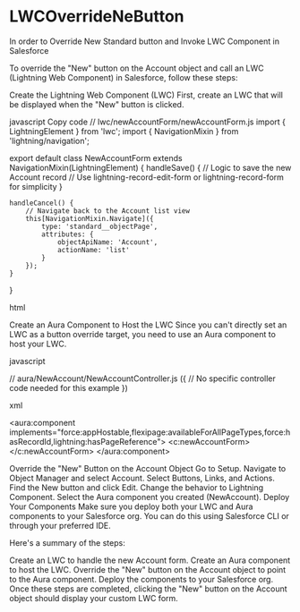 # LWCOverrideNeButton
In order to Override New Standard button and Invoke LWC Component in Salesforce  

To override the "New" button on the Account object and call an LWC (Lightning Web Component) in Salesforce, follow these steps:

Create the Lightning Web Component (LWC)
First, create an LWC that will be displayed when the "New" button is clicked.
>>>>>>>>>>>>>>>>>>>>




javascript
Copy code
// lwc/newAccountForm/newAccountForm.js
import { LightningElement } from 'lwc';
import { NavigationMixin } from 'lightning/navigation';

export default class NewAccountForm extends NavigationMixin(LightningElement) {
    handleSave() {
        // Logic to save the new Account record
        // Use lightning-record-edit-form or lightning-record-form for simplicity
    }

    handleCancel() {
        // Navigate back to the Account list view
        this[NavigationMixin.Navigate]({
            type: 'standard__objectPage',
            attributes: {
                objectApiName: 'Account',
                actionName: 'list'
            }
        });
    }
}
>>>>>>>>>>>>>>>>>>>>



html

<!-- lwc/newAccountForm/newAccountForm.html -->
<template>
    <lightning-card title="New Account">
        <div class="slds-p-around_medium">
            <lightning-record-edit-form object-api-name="Account">
                <lightning-messages></lightning-messages>
                <lightning-input-field field-name="Name"></lightning-input-field>
                <lightning-input-field field-name="Industry"></lightning-input-field>
                <!-- Add more fields as needed -->

                <lightning-button class="slds-m-top_medium" variant="brand" type="submit" label="Save" onclick={handleSave}></lightning-button>
                <lightning-button class="slds-m-top_medium slds-m-left_x-small" variant="neutral" label="Cancel" onclick={handleCancel}></lightning-button>
            </lightning-record-edit-form>
        </div>
    </lightning-card>
</template>
Create an Aura Component to Host the LWC
Since you can't directly set an LWC as a button override target, you need to use an Aura component to host your LWC.

javascript

// aura/NewAccount/NewAccountController.js
({
    // No specific controller code needed for this example
})

>>>>>>>>>>>>>>>>>>>>


xml
<!-- aura/NewAccount/NewAccount.cmp -->
<aura:component implements="force:appHostable,flexipage:availableForAllPageTypes,force:hasRecordId,lightning:hasPageReference">
    <c:newAccountForm></c:newAccountForm>
</aura:component>





Override the "New" Button on the Account Object
Go to Setup.
Navigate to Object Manager and select Account.
Select Buttons, Links, and Actions.
Find the New button and click Edit.
Change the behavior to Lightning Component.
Select the Aura component you created (NewAccount).
Deploy Your Components
Make sure you deploy both your LWC and Aura components to your Salesforce org. You can do this using Salesforce CLI or through your preferred IDE.

Here's a summary of the steps:

Create an LWC to handle the new Account form.
Create an Aura component to host the LWC.
Override the "New" button on the Account object to point to the Aura component.
Deploy the components to your Salesforce org.
Once these steps are completed, clicking the "New" button on the Account object should display your custom LWC form.






